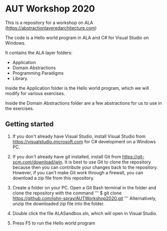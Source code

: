 # AUT Workshop 2020 

This is a repository for a workshop on ALA (https://abstractionlayeredarchitecture.com)

The code is a Hello world program in ALA and C# for Visual Studio on Windows.

It contains the ALA layer folders:

* Application
* Domain Abstractions
* Programming Paradigms
* Library.

Inside the Application folder is the Hello world program, which we will modify for various exercises.

Inside the Domain Abstractions folder are a few abstractions for us to use in the exercises.


## Getting started

1. If you don't already have Visual Studio, install Visual Studio from https://visualstudio.microsoft.com for C# development on a Windows PC.

2. If you don't already have git installed, install Git from https://git-scm.com/download/win. It is best to use Git to clone the repository because then you can contribute your changes back to the repository. However, if you can't make Git work through a firewall, you can download a zip file from this repository.

3. Create a folder on your PC. Open a Git Bash terminal in the folder and clone the repository with the command
'''
$ git clone https://github.com/john-spray/AUTWorkshop2020.git
'''
Alternatively, unzip the downloaded zip file into the folder.

4. Double click the file ALASandbox.sln, which will open in Visual Studio.

5. Press F5 to run the Hello world program 


